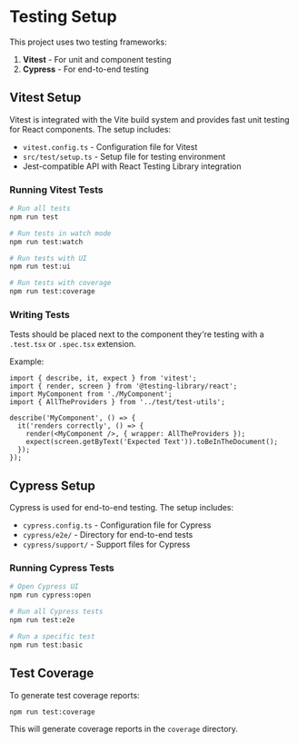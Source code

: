 # Testing Setup

This project uses two testing frameworks:

1. **Vitest** - For unit and component testing
2. **Cypress** - For end-to-end testing

## Vitest Setup

Vitest is integrated with the Vite build system and provides fast unit testing for React components. The setup includes:

- `vitest.config.ts` - Configuration file for Vitest
- `src/test/setup.ts` - Setup file for testing environment
- Jest-compatible API with React Testing Library integration

### Running Vitest Tests

```bash
# Run all tests
npm run test

# Run tests in watch mode
npm run test:watch

# Run tests with UI
npm run test:ui

# Run tests with coverage
npm run test:coverage
```

### Writing Tests

Tests should be placed next to the component they're testing with a `.test.tsx` or `.spec.tsx` extension.

Example:
```tsx
import { describe, it, expect } from 'vitest';
import { render, screen } from '@testing-library/react';
import MyComponent from './MyComponent';
import { AllTheProviders } from '../test/test-utils';

describe('MyComponent', () => {
  it('renders correctly', () => {
    render(<MyComponent />, { wrapper: AllTheProviders });
    expect(screen.getByText('Expected Text')).toBeInTheDocument();
  });
});
```

## Cypress Setup

Cypress is used for end-to-end testing. The setup includes:

- `cypress.config.ts` - Configuration file for Cypress
- `cypress/e2e/` - Directory for end-to-end tests
- `cypress/support/` - Support files for Cypress

### Running Cypress Tests

```bash
# Open Cypress UI
npm run cypress:open

# Run all Cypress tests
npm run test:e2e

# Run a specific test
npm run test:basic
```

## Test Coverage

To generate test coverage reports:

```bash
npm run test:coverage
```

This will generate coverage reports in the `coverage` directory. 